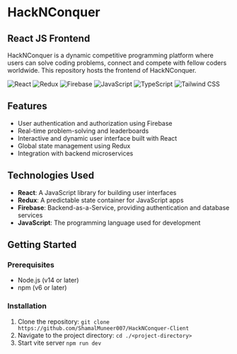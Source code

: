 # HackNConquer
## React JS Frontend

HackNConquer is a dynamic competitive programming platform where users can solve coding problems, connect and compete with fellow coders worldwide. This repository hosts the frontend of HackNConquer.

![React](https://img.shields.io/badge/React-20232A?style=for-the-badge&logo=react&logoColor=61DAFB)
![Redux](https://img.shields.io/badge/Redux-764ABC?style=for-the-badge&logo=redux&logoColor=white)
![Firebase](https://img.shields.io/badge/Firebase-FFCA28?style=for-the-badge&logo=firebase&logoColor=white)
![JavaScript](https://img.shields.io/badge/JavaScript-F7DF1E?style=for-the-badge&logo=javascript&logoColor=black)
![TypeScript](https://img.shields.io/badge/TypeScript-007ACC?style=for-the-badge&logo=typescript&logoColor=white)
![Tailwind CSS](https://img.shields.io/badge/Tailwind_CSS-38B2AC?style=for-the-badge&logo=tailwind-css&logoColor=white)


## Features

- User authentication and authorization using Firebase
- Real-time problem-solving and leaderboards
- Interactive and dynamic user interface built with React
- Global state management using Redux
- Integration with backend microservices

## Technologies Used

- **React**: A JavaScript library for building user interfaces
- **Redux**: A predictable state container for JavaScript apps
- **Firebase**: Backend-as-a-Service, providing authentication and database services
- **JavaScript**: The programming language used for development

## Getting Started

### Prerequisites

- Node.js (v14 or later)
- npm (v6 or later)
### Installation
1. Clone the repository: `git clone https://github.com/ShamalMuneer007/HackNConquer-Client`
2. Navigate to the project directory: `cd ./<project-directory>`
3. Start vite server `npm run dev`
